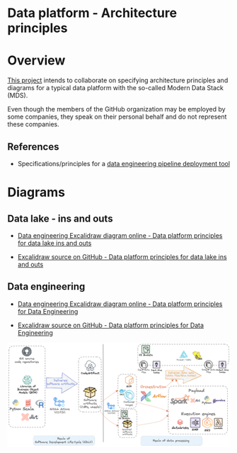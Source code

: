 Data platform - Architecture principles
=======================================

# Overview
[This project](https://github.com/data-engineering-helpers/architecture-principles)
intends to collaborate on specifying architecture principles and diagrams
for a typical data platform with the so-called Modern Data Stack (MDS).

Even though the members of the GitHub organization may be employed by
some companies, they speak on their personal behalf and do not represent
these companies.

## References
* Specifications/principles for a
  [data engineering pipeline deployment tool](https://github.com/data-engineering-helpers/data-pipeline-deployment)

# Diagrams

## Data lake - ins and outs
* [Data engineering Excalidraw diagram online - Data platform principles for data lake ins and outs](https://excalidraw.com/#json=nEuZvbpEQhNxeIoGlkXyr,egsYZyTvBzsC2F6yRCjnPA)

* [Excalidraw source on GitHub - Data platform principles for data lake ins and outs](https://github.com/data-engineering-helpers/architecture-principles/blob/main/diagrams/material/Data%20Platform%20-%20Principles%20-%20Data%20Lake%20In%20and%20Out%20-%202023-01.png)

## Data engineering
* [Data engineering Excalidraw diagram online - Data platform principles for Data Engineering](https://excalidraw.com/#json=JEBLmKiMyWf30qO6mGSsh,60WEhfdu94-kEIsbQ7oxaA)

* [Excalidraw source on GitHub - Data platform principles for Data Engineering](https://github.com/data-engineering-helpers/architecture-principles/blob/main/diagrams/Data%20Platform%20-%20Principles%20-%20Data%20Engineering%20-%202023-01%20-%20v1.0.excalidraw)

![Data Platform - Principles - Data Engineering](https://github.com/data-engineering-helpers/architecture-principles/blob/main/diagrams/material/Data%20Platform%20-%20Principles%20-%20Data%20Engineering%20-%202023-01%20-%20v1.0.png)



